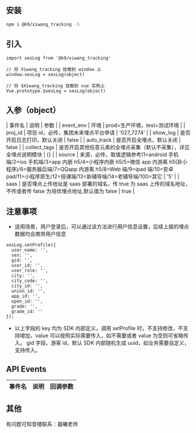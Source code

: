 ## 安装

```bash
npm i @k9/xiwang_tracking -S
```

## 引入

```
import xesLog from '@k9/xiwang_tracking'

// 将 Xiwang_tracking 挂载到 window 上
window.xesLog = xesLog(object)

// 将 $Xiwang_tracking 挂载到 vue 实例上
Vue.prototype.$xesLog = xesLog(object)
```

## 入参（object）

| 事件名 | 说明 | 参数 |
| event_env | 环境 | prod=生产环境，test=测试环境 |
| proj_id | 项目 id，必传，集团未来埋点平台申请 | '027_7274' |
| show_log | 是否开启日志打印，默认关闭 | false |
| auto_track | 是否开启全埋点，默认关闭 | false |
| collect_tags | 是否开启其他任意元素的全埋点采集（默认不采集），详见全埋点说明模块 | {} |
| source | 来源，必传，取值逻辑参考(1=android 手机端/2=ios 手机端/3=app 内嵌 h5/4=小程序内嵌 h5/5=微信 app 内游离 h5(非小程序)/6=服务器后端/7=QQapp 内游离 h5/8=Web 端/9=ipad 端/10=安卓 pad/11=小程序原生/12=授课端/13=新辅导端/14=老辅导端/100=其它 | '5' |
| saas | 是否埋点上传地址是 saas 部署的域名，传 true 为 saas 上传的域名地址，不传或者传 false 为培优埋点地址,默认值为 false | true |

## 注意事项

- 适用场景，用户登录后，可以通过该方法进行用户信息设置，后续上报的埋点数据均会携带用户信息

```
xesLog.setProfile({
  user_name: '',
  sex: '',
  gid: '',
  user_id: '',
  user_role: '',
  city: '',
  city_code: '',
  city_id: '',
  union_id: '',
  app_id: '',
  open_id: '',
  grade: '',
  grade_id: ''
});
```

- 以上字段的 key 均为 SDK 内部定义，调用 setProfile 时，不支持修改，不支持增加，value 可以按照实际需要传入，如不需要或者 value 为空则可省略传入。
  gid 字段，游客 id，默认 SDK 内部随机生成 uuid，如业务需要自定义，支持传入。

## API Events

| 事件名 | 说明 | 回调参数 |
| ------ | ---- | -------- |


## 其他

有问题可知音楼联系：晨曦老师

